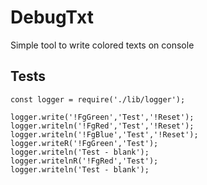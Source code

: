 # DebugTxt

Simple tool to write colored texts on console

## Tests

```
const logger = require('./lib/logger');

logger.write('!FgGreen','Test','!Reset');
logger.writeln('!FgRed','Test','!Reset');
logger.writeln('!FgBlue','Test','!Reset');
logger.writeR('!FgGreen','Test');
logger.writeln('Test - blank');
logger.writelnR('!FgRed','Test');
logger.writeln('Test - blank');
```